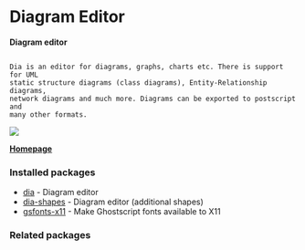 # Diagram Editor

__Diagram editor__

```

Dia is an editor for diagrams, graphs, charts etc. There is support for UML
static structure diagrams (class diagrams), Entity-Relationship diagrams,
network diagrams and much more. Diagrams can be exported to postscript and
many other formats.

```

![](https://screenshots.debian.net/thumbnail/dia/)


 **[Homepage](https://wiki.gnome.org/Apps/Dia/)**

### Installed packages

* [dia](https://packages.debian.org/jessie/dia) - Diagram editor
* [dia-shapes](https://packages.debian.org/jessie/dia-shapes) - Diagram editor (additional shapes)
* [gsfonts-x11](https://packages.debian.org/jessie/gsfonts-x11) - Make Ghostscript fonts available to X11

### Related packages

<sub>  </sub>
